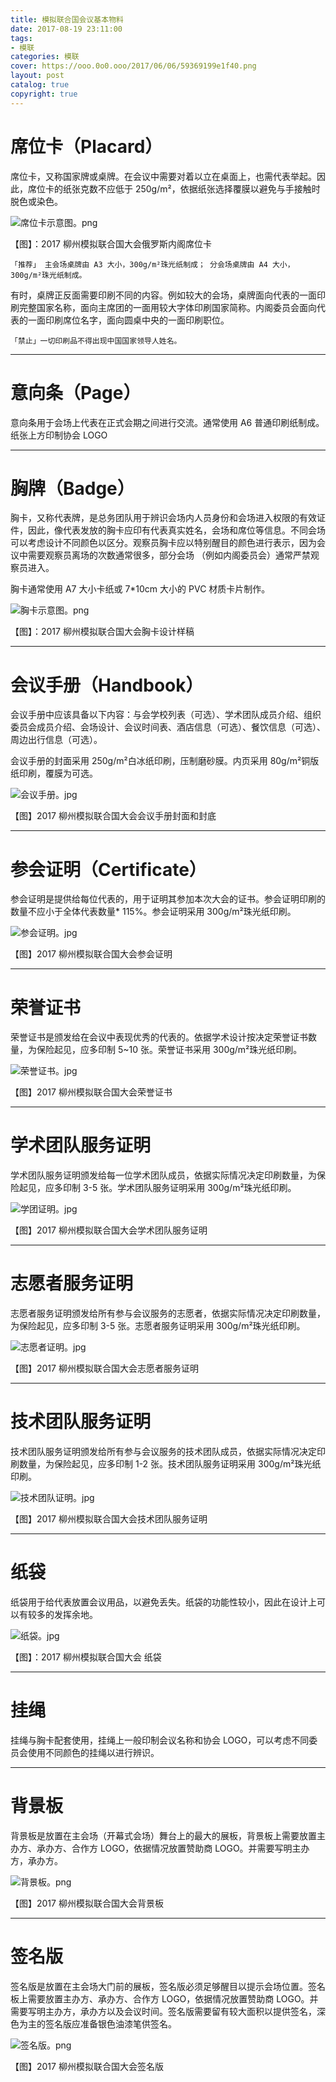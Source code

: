 ```yaml
---
title: 模拟联合国会议基本物料
date: 2017-08-19 23:11:00
tags: 
- 模联
categories: 模联
cover: https://ooo.0o0.ooo/2017/06/06/59369199e1f40.png
layout: post
catalog: true
copyright: true
---
```

# 席位卡（Placard）

席位卡，又称国家牌或桌牌。在会议中需要对着以立在桌面上，也需代表举起。因此，席位卡的纸张克数不应低于 250g/m²，依据纸张选择覆膜以避免与手接触时脱色或染色。

![席位卡示意图。png](https://ooo.0o0.ooo/2017/06/06/59369199e1f40.png)

【图】：2017 柳州模拟联合国大会俄罗斯内阁席位卡

```「推荐」 主会场桌牌由 A3 大小，300g/m²珠光纸制成； 分会场桌牌由 A4 大小，300g/m²珠光纸制成。 ```

有时，桌牌正反面需要印刷不同的内容。例如较大的会场，桌牌面向代表的一面印刷完整国家名称，面向主席团的一面用较大字体印刷国家简称。内阁委员会面向代表的一面印刷席位名字，面向圆桌中央的一面印刷职位。 

```「禁止」一切印刷品不得出现中国国家领导人姓名。```

---

# 意向条（Page）

意向条用于会场上代表在正式会期之间进行交流。通常使用 A6 普通印刷纸制成。纸张上方印制协会 LOGO

---

# 胸牌（Badge）

胸卡，又称代表牌，是总务团队用于辨识会场内人员身份和会场进入权限的有效证件，因此，像代表发放的胸卡应印有代表真实姓名，会场和席位等信息。不同会场可以考虑设计不同颜色以区分。观察员胸卡应以特别醒目的颜色进行表示，因为会议中需要观察员离场的次数通常很多，部分会场 （例如内阁委员会）通常严禁观察员进入。

胸卡通常使用 A7 大小卡纸或 7*10cm 大小的 PVC 材质卡片制作。	

![胸卡示意图。png](https://ooo.0o0.ooo/2017/06/06/593692b7ad161.png)
 
【图】：2017 柳州模拟联合国大会胸卡设计样稿

---

# 会议手册（Handbook）

会议手册中应该具备以下内容：与会学校列表（可选）、学术团队成员介绍、组织委员会成员介绍、会场设计、会议时间表、酒店信息（可选）、餐饮信息（可选）、周边出行信息（可选）。

会议手册的封面采用 250g/m²白冰纸印刷，压制磨砂膜。内页采用 80g/m²铜版纸印刷，覆膜为可选。

![会议手册。jpg](https://ooo.0o0.ooo/2017/06/06/5936958551655.jpg)
 
【图】2017 柳州模拟联合国大会会议手册封面和封底

---

# 参会证明（Certificate）

参会证明是提供给每位代表的，用于证明其参加本次大会的证书。参会证明印刷的数量不应小于全体代表数量* 115%。参会证明采用 300g/m²珠光纸印刷。

![参会证明。jpg](https://ooo.0o0.ooo/2017/06/06/5936951996e65.jpg)
 
【图】2017 柳州模拟联合国大会参会证明

---

# 荣誉证书

荣誉证书是颁发给在会议中表现优秀的代表的。依据学术设计按决定荣誉证书数量，为保险起见，应多印制 5~10 张。荣誉证书采用 300g/m²珠光纸印刷。

![荣誉证书。jpg](https://ooo.0o0.ooo/2017/06/06/59369519877a6.jpg)
 
【图】2017 柳州模拟联合国大会荣誉证书

---

# 学术团队服务证明

学术团队服务证明颁发给每一位学术团队成员，依据实际情况决定印刷数量，为保险起见，应多印制 3-5 张。学术团队服务证明采用 300g/m²珠光纸印刷。

![学团证明。jpg](https://ooo.0o0.ooo/2017/06/06/593695199221a.jpg)
 
【图】2017 柳州模拟联合国大会学术团队服务证明

---

# 志愿者服务证明

志愿者服务证明颁发给所有参与会议服务的志愿者，依据实际情况决定印刷数量，为保险起见，应多印制 3-5 张。志愿者服务证明采用 300g/m²珠光纸印刷。

![志愿者证明。jpg](https://ooo.0o0.ooo/2017/06/06/5936951993e68.jpg)
 
【图】2017 柳州模拟联合国大会志愿者服务证明

---

# 技术团队服务证明

技术团队服务证明颁发给所有参与会议服务的技术团队成员，依据实际情况决定印刷数量，为保险起见，应多印制 1-2 张。技术团队服务证明采用 300g/m²珠光纸印刷。

![技术团队证明。jpg](https://ooo.0o0.ooo/2017/06/06/593695196496f.jpg)

【图】2017 柳州模拟联合国大会技术团队服务证明

---

# 纸袋

纸袋用于给代表放置会议用品，以避免丢失。纸袋的功能性较小，因此在设计上可以有较多的发挥余地。

![纸袋。jpg](https://ooo.0o0.ooo/2017/06/06/59369585092f6.jpg)
 
【图】：2017 柳州模拟联合国大会 纸袋

---

# 挂绳

挂绳与胸卡配套使用，挂绳上一般印制会议名称和协会 LOGO，可以考虑不同委员会使用不同颜色的挂绳以进行辨识。

---

# 背景板

背景板是放置在主会场（开幕式会场）舞台上的最大的展板，背景板上需要放置主办方、承办方、合作方 LOGO，依据情况放置赞助商 LOGO。并需要写明主办方，承办方。

![背景板。png](https://ooo.0o0.ooo/2017/06/06/59369656f0609.png)
 
【图】2017 柳州模拟联合国大会背景板

---

# 签名版
签名版是放置在主会场大门前的展板，签名版必须足够醒目以提示会场位置。签名板上需要放置主办方、承办方、合作方 LOGO，依据情况放置赞助商 LOGO。并需要写明主办方，承办方以及会议时间。签名版需要留有较大面积以提供签名，深色为主的签名版应准备银色油漆笔供签名。

![签名版。png](https://ooo.0o0.ooo/2017/06/06/593696570cf28.png)
 
【图】2017 柳州模拟联合国大会签名版
